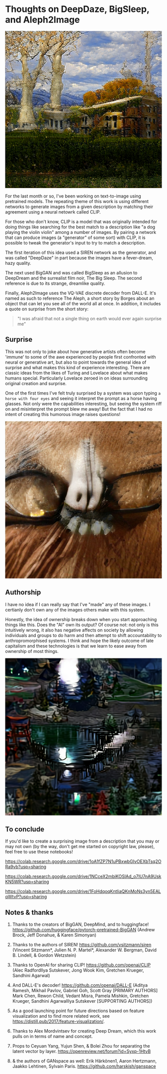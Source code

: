 # Thoughts on DeepDaze, BigSleep, and Aleph2Image


![A painting of a building (possibly in my area?)](/images/EujAWlfUUAI_PuA.png)

For the last month or so, I've been working on text-to-image using pretrained models. The repeating theme of this work is using different networks to generate 
images from a given description by matching their agreement using a neural netowrk called CLIP. 

For those who don't know, CLIP is a model that was originally intended for doing things like
searching for the best match to a description like "a dog playing the violin violin" among a number of images. By pairing a network that can produce images (a "generator" of some sort)
with CLIP,
it is possible to tweak the generator's input to try to match a description.

The first iteration of this idea used a SIREN network as the generator, and was called "DeepDaze" in part because the images have a fever-dream, hazy quality.

The next used BigGAN and was called BigSleep as an allusion to DeepDream and the surrealist film noir, The Big Sleep. The second reference is due to its strange, dreamlike quality.

Finally, Aleph2Image uses the VQ-VAE discrete decoder from DALL-E. It's named as such to reference The Aleph, a short story by Borges about 
an object that can let you see all of the world all at once. In addition, it includes a quote on surprise from the short story:

> "I was afraid that not a single thing on earth would ever again surprise me"

## Surprise

This was not only to joke about how generative artists often become 'immune' to some of the awe experienced by people first confronted with neural or generative art, 
but also to point towards 
the general idea of surprise and what makes this kind of experience interesting. There are classic ideas from the likes of Turing and Lovelace about what makes
humans special. Particularly Lovelace zeroed in on ideas surrounding original creation and surprise. 

One of the first times I've felt truly surprised by a system was
upon typing `a horse with four eyes` and seeing it interpret the prompt as a horse having glasses. Not only were the capabilities interesting, but seeing the system
riff on and misinterpret the prompt blew me away! But the fact that I had no intent of creating this humorous image raises questions!

![a horse with four eyes from BigSleep](/images/horsefoureyes.png)


## Authorship

I have no idea if I can really say that I've "made" any of these images. I certianly don't own any of the images others make with this system. 

Honestly, the idea of ownership breaks down when you start approaching things like this. Does the "AI" own its output? Of course not: not only is this intuitively wrong,
it also has negative affects on society by allowing individuals and groups to do harm and then attempt to shift accountability to anthropromorphised systems.
I think and hope the likely outcome of late capitalism and these technologies is that we learn to ease away from ownership of most things. 


![an Aleph2Image moonlit scape](/images/EvNZmvtUcAEqvh2.png)

## To conclude

If you'd like to create a surprising image from a description that you may or may not own (by the way, don't get me started on copyright law, please), 
feel free to use these notebooks! 

https://colab.research.google.com/drive/1oA1fZP7N1uPBxwbGIvOEXbTsq2ORa9vb?usp=sharing

https://colab.research.google.com/drive/1NCceX2mbiKOSlAd_o7IU7nA9UskKN5WR?usp=sharing

https://colab.research.google.com/drive/1FoHdqoqKntliaQKnMoNs3yn5EALqWtvP?usp=sharing



## Notes & thanks

1. Thanks to the creators of BigGAN, DeepMind, and to huggingface! https://github.com/huggingface/pytorch-pretrained-BigGAN (Andrew Brock, Jeff Donahue, & Karen Simonyan)

1. Thanks to the authors of SIREN! https://github.com/vsitzmann/siren (Vincent Sitzmann*, Julien N. P. Martel*, Alexander W. Bergman, David B. Lindell, & Gordon Wetzstein)

1. Thanks to OpenAI for sharing CLIP! https://github.com/openai/CLIP (Alec RadfordIlya Sutskever, Jong Wook Kim, Gretchen Krueger, Sandhini Agarwal)

1. And DALL-E's decoder! https://github.com/openai/DALL-E (Aditya Ramesh, Mikhail Pavlov, Gabriel Goh, Scott Gray [PRIMARY AUTHORS] Mark Chen, Rewon Child, Vedant Misra, Pamela Mishkin, Gretchen Krueger, Sandhini AgarwalIlya Sutskever [SUPPORTING AUTHORS])

1. As a good launching point for future directions based on feature visualization and to find more related work, see https://distill.pub/2017/feature-visualization/.

1. Thanks to Alex Mordvintsev for creating Deep Dream, which this work pulls on in terms of name and concept.

1. Props to Ceyuan Yang, Yujun Shen, & Bolei Zhou for separating the latent vector by layer. https://openreview.net/forum?id=Syxp-1HtvB

1. & the authors of GANspace as well: Erik Härkönen1, Aaron Hertzmann, Jaakko Lehtinen, Sylvain Paris. https://github.com/harskish/ganspace


